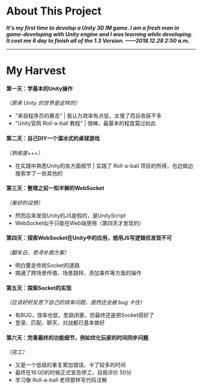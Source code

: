 # About This Project

___It's my first time to develop a Unity 3D IM game. I am a fresh man in game-developing with Unity engine and I was learning while developing. It cost me 6 day to finish all of the 1.3 Version.     ——2018.12.28 2:50 a.m.___
___

# My Harvest


#### 第一天：学基本的Unity操作
_（原来 Unity 的世界是这样的）_
* "来自程序员的暴击" | 我认为效率有点低，太慢了而且收获不多
* "Unity官网 Roll-a-ball 教程" | 很棒，最基本的程度莫过如此


#### 第二天：自己DIY一个溜冰式的桌球游戏
_（熟练度+++）_
* 在实践中熟悉Unity的各方面细节 | 实践了 Roll-a-ball 项目的所得，也边做边搜索学了一些其他的


#### 第三天：整理之前一知半解的WebSocket
_（美好的设想）_
* 然而后来发现Unity的JS是假的，是UnityScript
* WebSocket似乎只能在Web端使用（第四天才发现的）


#### 第四天：探索WebSocket在Unity中的应用，想用JS写逻辑但发现不可
_（翻车日，思寻补救方案）_
* 明白要走传统Socket的道路
* 搞通了跨场景传值、场景跳转、添加事件等方面的操作


#### 第五天：探索Socket的实现
_（应该好好反思下自己的效率问题，居然还会被 bug 卡住）_
* 有BUG，效率也低，思路闭塞，但最终还是把Socket搭好了
* 登录、匹配、聊天、对战都已基本做好


#### 第六天：完善最终的功能细节，例如优化玩家的时间同步问题
_（完工）_
* 又是一个低级的重复累加错误，卡了较多的时间
* 最终在16:00的时候正式宣告停工，自我评价 50分
* 学习像 Roll-a-ball 老师那样写代码注解
 
